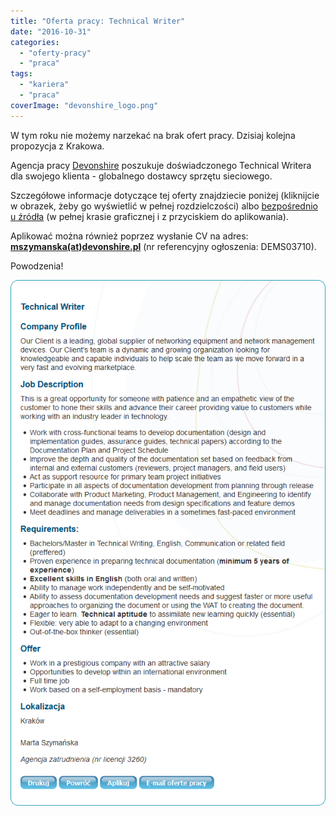 ```yaml
---
title: "Oferta pracy: Technical Writer"
date: "2016-10-31"
categories: 
  - "oferty-pracy"
  - "praca"
tags: 
  - "kariera"
  - "praca"
coverImage: "devonshire_logo.png"
---
```


W tym roku nie możemy narzekać na brak ofert pracy. Dzisiaj kolejna propozycja z Krakowa.

Agencja pracy [Devonshire](http://www.devonshire.pl/) poszukuje doświadczonego Technical Writera dla swojego klienta - globalnego dostawcy sprzętu sieciowego.

Szczegółowe informacje dotyczące tej oferty znajdziecie poniżej (kliknijcie w obrazek, żeby go wyświetlić w pełnej rozdzielczości) albo [bezpośrednio u źródła](http://www.devonshire.pl/vacatures/vacature-technical-writer-608612-71.html) (w pełnej krasie graficznej i z przyciskiem do aplikowania).

Aplikować można również poprzez wysłanie CV na adres: [**mszymanska(at)devonshire.pl**](mailto:mszymanska@devonshire.pl) (nr referencyjny ogłoszenia: DEMS03710).

Powodzenia!

[![devonshire_tech_writer](images/devonshire_tech_writer.png)](http://techwriter.pl/wp-content/uploads/2016/10/devonshire_tech_writer.png)
